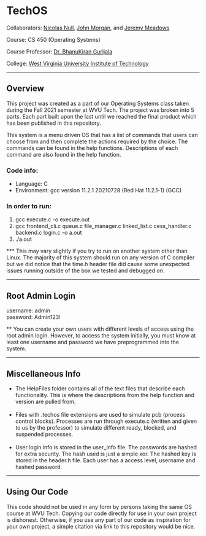 # TechOS

Collaborators: <a href="https://github.com/Nicolasnull">Nicolas Null</a>, <a href="https://github.com/John-Morgan11">John Morgan</a>, and <a href="https://github.com/jeremyameadows">Jeremy Meadows</a><br>

Course: CS 450 (Operating Systems)

Course Professor: <a href="https://engineering.wvutech.edu/faculty-and-staff/bhanukiran-gurijala">Dr. BhanuKiran Gurijala</a><br>

College: <a href="https://www.wvutech.edu/">West Virginia University Institute of Technology</a>

<hr>

## Overview
This project was created as a part of our Operating Systems class taken during the Fall 2021 semester at WVU Tech. The project was broken into 5 parts. Each part built upon the last until we reached the final product which has been published in this repository. <br>

This system is a menu driven OS that has a list of commands that users can choose from and then complete the actions required by the choice. The commands can be found in the help functions. Descriptions of each command are also found in the help function. 

### Code info:

<ul>
<li>Language: C </li>
<li>Environment: gcc version 11.2.1 20210728 (Red Hat 11.2.1-1) (GCC)</li>
</ul>

### In order to run:
<ol>
<li>gcc execute.c -o execute.out
<li>gcc frontend_cli.c queue.c file_manager.c linked_list.c cess_handler.c backend.c login.c -o a.out</li>
<li>./a.out</li>
</ol>
*** This may vary slightly if you try to run on another system other than Linux. The majority of this system should run on any version of C compiler but we did notice that the time.h header file did cause some unexpected issues running outside of the box we tested and debugged on.

<hr>

## Root Admin Login
username: admin<br> 
password: Admin123!<br>

** You can create your own users with different levels of access using the root admin login. However, to access the system initially, you must know at least one username and password we have preprogrammed into the system.

<hr>

## Miscellaneous Info
* The HelpFiles folder contains all of the text files that describe each functionality. This is where the descriptions from the help function and version are pulled from.<br><br>
* Files with .techos file extensions are used to simulate pcb (process control blocks). Processes are run through execute.c (written and given to us by the professor) to simulate different ready, blocked, and suspended processes.<br><br>
* User login info is stored in the user_info file. The passwords are hashed for extra security. The hash used is just a simple xor. The hashed key is stored in the header.h file. Each user has a access level, username and hashed password. 

<hr>

## Using Our Code
This code should not be used in any form by persons taking the same OS course at WVU Tech. Copying our code directly for use in your own project is dishonest. Otherwise, if you use any part of our code as inspiration for your own project, a simple citation via link to this repository would be nice.